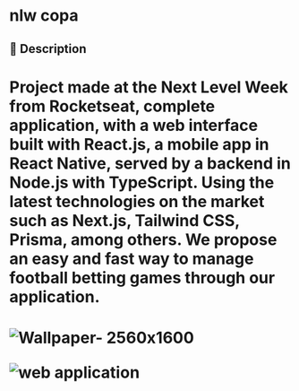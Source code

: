 # nlw copa

## 🚀 Description

 <h1>Project made at the Next Level Week from Rocketseat, complete application, with a web interface built with React.js,
a mobile app in React Native, served by a backend in Node.js with TypeScript. Using the latest technologies on the market such as Next.js, 
Tailwind CSS, Prisma, among others. 
We propose an easy and fast way to manage football betting games through our application.<h1>


![Wallpaper- 2560x1600](https://user-images.githubusercontent.com/99127477/200174780-8937a807-2ab5-48db-8ec0-09af94a0017a.png)


![web application](https://user-images.githubusercontent.com/99127477/200174213-5e29a28e-d8e0-45d8-9cc5-7129f52ec3d7.png)
